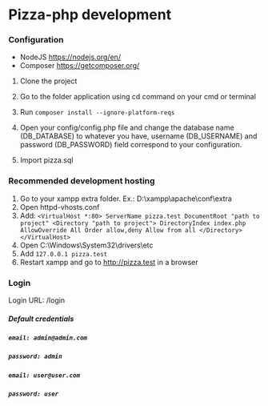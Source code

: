 # Pizza-php development

### Configuration ###

- NodeJS https://nodejs.org/en/
- Composer https://getcomposer.org/

1. Clone the project

2. Go to the folder application using cd command on your cmd or terminal

3. Run ```composer install --ignore-platform-reqs```

4. Open your config/config.php file and change the database name (DB_DATABASE) to whatever you have, username (DB_USERNAME) and password (DB_PASSWORD) field correspond to your configuration.

5. Import pizza.sql

### Recommended development hosting ###

1. Go to your xampp extra folder. Ex.: D:\xampp\apache\conf\extra
2. Open httpd-vhosts.conf
3. Add: ```<VirtualHost *:80> ServerName pizza.test DocumentRoot "path to project" <Directory "path to project">
   DirectoryIndex index.php
   AllowOverride All
   Order allow,deny
   Allow from all
   </Directory>
   </VirtualHost>```
4. Open C:\Windows\System32\drivers\etc
5. Add ```127.0.0.1 pizza.test```
6. Restart xampp and go to http://pizza.test in a browser

### Login ###

Login URL: /login

##### Default credentials
##### `email: admin@admin.com`
##### `password: admin`

##### `email: user@user.com`
##### `password: user`


